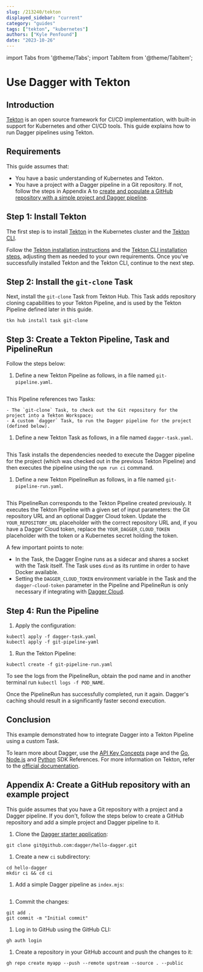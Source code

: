 ```yaml
---
slug: /213240/tekton
displayed_sidebar: "current"
category: "guides"
tags: ["tekton", "kubernetes"]
authors: ["Kyle Penfound"]
date: "2023-10-26"
---
```


import Tabs from '@theme/Tabs';
import TabItem from '@theme/TabItem';

# Use Dagger with Tekton

## Introduction

[Tekton](https://tekton.dev/) is an open source framework for CI/CD implementation, with built-in support for Kubernetes and other CI/CD tools. This guide explains how to run Dagger pipelines using Tekton.

## Requirements

This guide assumes that:
- You have a basic understanding of Kubernetes and Tekton.
- You have a project with a Dagger pipeline in a Git repository. If not, follow the steps in Appendix A to [create and populate a GitHub repository with a simple project and Dagger pipeline](#appendix-a-create-a-github-repository-with-an-example-project).

## Step 1: Install Tekton

The first step is to install [Tekton](https://tekton.dev/) in the Kubernetes cluster and the [Tekton CLI](https://tekton.dev/docs/cli/).

Follow the [Tekton installation instructions](https://tekton.dev/docs/getting-started/) and the [Tekton CLI installation steps](https://tekton.dev/docs/cli/), adjusting them as needed to your own requirements. Once you've successfully installed Tekton and the Tekton CLI, continue to the next step.

## Step 2: Install the `git-clone` Task

Next, install the `git-clone` Task from Tekton Hub. This Task adds repository cloning capabilities to your Tekton Pipeline, and is used by the Tekton Pipeline defined later in this guide.

```shell
tkn hub install task git-clone
```

## Step 3: Create a Tekton Pipeline, Task and PipelineRun

Follow the steps below:

1. Define a new Tekton Pipeline as follows, in a file named `git-pipeline.yaml`.

  ```yaml file=./snippets/tekton/git-pipeline.yaml
  ```

  This Pipeline references two Tasks:

    - The `git-clone` Task, to check out the Git repository for the project into a Tekton Workspace;
    - A custom `dagger` Task, to run the Dagger pipeline for the project (defined below).

1. Define a new Tekton Task as follows, in a file named `dagger-task.yaml`.

  ```yaml file=./snippets/tekton/dagger-task.yaml
  ```

  This Task installs the dependencies needed to execute the Dagger pipeline for the project (which was checked out in the previous Tekton Pipeline) and then executes the pipeline using the `npm run ci` command.

1. Define a new Tekton PipelineRun as follows, in a file named `git-pipeline-run.yaml`.

  ```yaml file=./snippets/tekton/git-pipeline-run.yaml
  ```

  This PipelineRun corresponds to the Tekton Pipeline created previously. It executes the Tekton Pipeline with a given set of input parameters: the Git repository URL and an optional Dagger Cloud token. Update the `YOUR_REPOSITORY_URL` placeholder with the correct repository URL and, if you have a Dagger Cloud token, replace the `YOUR_DAGGER_CLOUD_TOKEN` placeholder with the token or a Kubernetes secret holding the token.

A few important points to note:

- In the Task, the Dagger Engine runs as a sidecar and shares a socket with the Task itself. The Task uses `dind` as its runtime in order to have Docker available.
- Setting the `DAGGER_CLOUD_TOKEN` environment variable in the Task and the `dagger-cloud-token` parameter in the Pipeline and PipelineRun is only necessary if integrating with [Dagger Cloud](https://dagger.cloud/).

## Step 4: Run the Pipeline

1. Apply the configuration:

  ```shell
  kubectl apply -f dagger-task.yaml
  kubectl apply -f git-pipeline-yaml
  ```

1. Run the Tekton Pipeline:

  ```shell
  kubectl create -f git-pipeline-run.yaml
  ```

  To see the logs from the PipelineRun, obtain the pod name and in another terminal run `kubectl logs -f POD_NAME`.

Once the PipelineRun has successfully completed, run it again. Dagger's caching should result in a significantly faster second execution.

## Conclusion

This example demonstrated how to integrate Dagger into a Tekton Pipeline using a custom Task.

To learn more about Dagger, use the [API Key Concepts](../api/975146-concepts.mdx) page and the [Go](https://pkg.go.dev/dagger.io/dagger), [Node.js](../sdk/nodejs/reference/modules.md) and [Python](https://dagger-io.readthedocs.org/) SDK References. For more information on Tekton, refer to the [official documentation](https://tekton.dev/docs/).

## Appendix A: Create a GitHub repository with an example project

This guide assumes that you have a Git repository with a project and a Dagger pipeline. If you don't, follow the steps below to create a GitHub repository and add a simple project and Dagger pipeline to it.

1. Clone the [Dagger starter application](https://github.com/dagger/hello-dagger):

  ```shell
  git clone git@github.com:dagger/hello-dagger.git
  ```

1. Create a new `ci` subdirectory:

  ```shell
  cd hello-dagger
  mkdir ci && cd ci
  ```

1. Add a simple Dagger pipeline as `index.mjs`:

  ```javascript title="index.mjs" file=./snippets/tekton/index.mjs
  ```

1. Commit the changes:

  ```
  git add .
  git commit -m "Initial commit"
  ```

1. Log in to GitHub using the GitHub CLI:

  ```shell
  gh auth login
  ```

1. Create a repository in your GitHub account and push the changes to it:

  ```shell
  gh repo create myapp --push --remote upstream --source . --public
  ```
